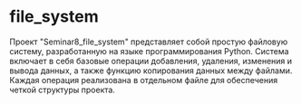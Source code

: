 # file_system
Проект "Seminar8_file_system" представляет собой простую файловую систему, разработанную на языке программирования Python. Система включает в себя базовые операции добавления, удаления, изменения и вывода данных, а также функцию копирования данных между файлами. Каждая операция реализована в отдельном файле для обеспечения четкой структуры проекта.
